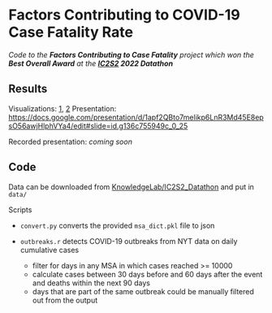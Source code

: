 # Factors Contributing to COVID-19 Case Fatality Rate

*Code to the __Factors Contributing to Case Fatality__ project which won the __Best Overall Award__ at the __[IC2S2](https://www.ic2s2.org/) 2022 Datathon__*

## Results

Visualizations: [1](https://public.tableau.com/app/profile/hong.qu5598/viz/Datathon_team_6/Dashboard1?publish=yes), [2](https://public.tableau.com/app/profile/hong.qu5598/viz/datathon_all_dates/Sheet3?publish=yes)
Presentation: https://docs.google.com/presentation/d/1apf2QBto7melikp6LnR3Md45E8epsO56awjHlphVYa4/edit#slide=id.g136c755949c_0_25

Recorded presentation: *coming soon*

## Code

Data can be downloaded from [KnowledgeLab/IC2S2_Datathon](https://github.com/KnowledgeLab/IC2S2_Datathon) and put in `data/`

Scripts

- `convert.py` converts the provided `msa_dict.pkl` file to json

- `outbreaks.r` detects COVID-19 outbreaks from NYT data on daily cumulative cases
    - filter for days in any MSA in which cases reached >= 10000
    - calculate cases between 30 days before and 60 days after the event and deaths within the next 90 days
    - days that are part of the same outbreak could be manually filtered out from the output
